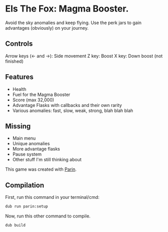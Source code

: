 # Els The Fox: Magma Booster.

Avoid the sky anomalies and keep flying. Use the perk jars to gain advantages (obviously) on your journey.

## Controls

Arrow keys (<- and ->): Side movement
Z key: Boost
X key: Down boost (not finished)

## Features
- Health
- Fuel for the Magma Booster
- Score (max 32,000)
- Advantage Flasks with callbacks and their own rarity
- Various anomalies: fast, slow, weak, strong, blah blah blah

## Missing
- Main menu
- Unique anomalies
- More advantage flasks
- Pause system
- Other stuff I'm still thinking about

This game was created with [Parin](https://github.com/Kapendev/parin).

## Compilation

First, run this command in your terminal/cmd:
```sh
dub run parin:setup
```

Now, run this other command to compile.
```sh
dub build
```
